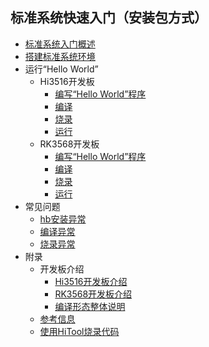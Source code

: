 ## 标准系统快速入门（安装包方式）

- [标准系统入门概述](quickstart-standard-overview.md)
- [搭建标准系统环境](quickstart-standard-env-setup.md)
- 运行“Hello World”
    - Hi3516开发板
        - [编写“Hello World”程序](quickstart-std-3516-create.md)
        - [编译](quickstart-standard-running-hi3516-build.md)
        - [烧录](quickstart-standard-running-hi3516-burning.md)
        - [运行](quickstart-standard-running-hi3516-running.md)
    - RK3568开发板
        - [编写“Hello World”程序](quickstart-standard-running-rk3568-create.md)
        - [编译](quickstart-standard-running-rk3568-build.md)
        - [烧录](quickstart-standard-running-rk3568-burning.md)
        - [运行](quickstart-standard-running-rk3568-running.md)
- 常见问题
    - [hb安装异常](quickstart-standard-faq-hb.md)
    - [编译异常](quickstart-standard-faq-compose.md)
    - [烧录异常](quickstart-standard-faq-burning.md)
- 附录
    - 开发板介绍
        - [Hi3516开发板介绍](quickstart-standard-board-introduction-hi3516.md)
        - [RK3568开发板介绍](quickstart-standard-board-introduction-rk3568.md)
        - [编译形态整体说明](quickstart-build.md)
    - [参考信息](quickstart-standard-reference.md)
    - [使用HiTool烧录代码](quickstart-standard-hitool.md)